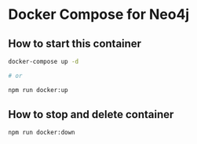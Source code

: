 # Docker Compose for Neo4j

## How to start this container

```sh
docker-compose up -d

# or

npm run docker:up
```

## How to stop and delete container

```sh
npm run docker:down
```

